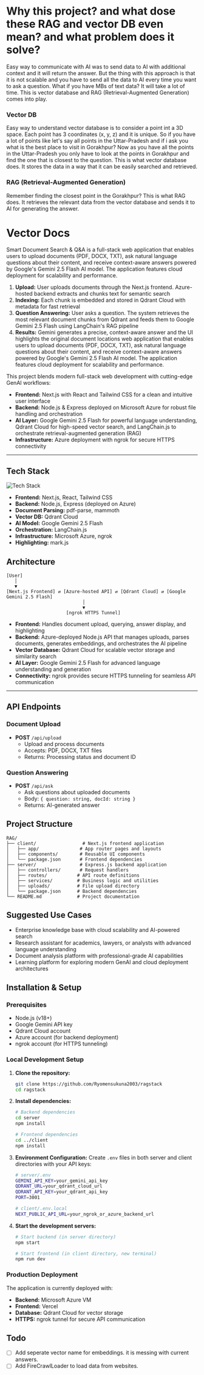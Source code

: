 # Why this project? and what dose these RAG and vector DB even mean? and what problem does it solve?
Easy way to communicate with AI was to send data to AI with additional context and it will return the answer. But the thing with this approach is that it is not scalable and you have to send all the data to AI every time you want to ask a question. What if you have MBs of text data? It will take a lot of time. This is vector database and RAG (Retrieval-Augmented Generation) comes into play. 

### Vector DB
Easy way to understand vector database is to consider a point int a 3D space. Each point has 3 coordinates (x, y, z) and it is unique. So if you have a lot of points like let's say all points in the Uttar-Pradesh and if i ask you what is the best place to visit in Gorakhpur? Now as you have all the points in the Uttar-Pradesh you only have to look at the points in Gorakhpur and find the one that is closest to the question. This is what vector database does. It stores the data in a way that it can be easily searched and retrieved.

### RAG (Retrieval-Augmented Generation)

Remember finding the closest point in the Gorakhpur? This is what RAG does. It retrieves the relevant data from the vector database and sends it to AI for generating the answer. 

# Vector Docs

Smart Document Search & Q&A is a full-stack web application that enables users to upload documents (PDF, DOCX, TXT), ask natural language questions about their content, and receive context-aware answers powered by Google's Gemini 2.5 Flash AI model. The application features cloud deployment for scalability and performance.
1. **Upload:** User uploads documents through the Next.js frontend. Azure-hosted backend extracts and chunks text for semantic search
2. **Indexing:** Each chunk is embedded and stored in Qdrant Cloud with metadata for fast retrieval
3. **Question Answering:** User asks a question. The system retrieves the most relevant document chunks from Qdrant and feeds them to Google Gemini 2.5 Flash using LangChain's RAG pipeline
4. **Results:** Gemini generates a precise, context-aware answer and the UI highlights the original document locations web application that enables users to upload documents (PDF, DOCX, TXT), ask natural language questions about their content, and receive context-aware answers powered by Google's Gemini 2.5 Flash AI model. The application features cloud deployment for scalability and performance.

This project blends modern full-stack web development with cutting-edge GenAI workflows:
- **Frontend:** Next.js with React and Tailwind CSS for a clean and intuitive user interface
- **Backend:** Node.js & Express deployed on Microsoft Azure for robust file handling and orchestration
- **AI Layer:** Google Gemini 2.5 Flash for powerful language understanding, Qdrant Cloud for high-speed vector search, and LangChain.js to orchestrate retrieval-augmented generation (RAG)
- **Infrastructure:** Azure deployment with ngrok for secure HTTPS connectivity

---

## Tech Stack

<img src="https://skillicons.dev/icons?i=nextjs,react,nodejs,tailwind,docker,express&theme=dark" alt="Tech Stack" />

- **Frontend:** Next.js, React, Tailwind CSS
- **Backend:** Node.js, Express (deployed on Azure)
- **Document Parsing:** pdf-parse, mammoth
- **Vector DB:** Qdrant Cloud
- **AI Model:** Google Gemini 2.5 Flash
- **Orchestration:** LangChain.js
- **Infrastructure:** Microsoft Azure, ngrok
- **Highlighting:** mark.js


## Architecture

```
[User]
   │
   ▼
[Next.js Frontend] ⇄ [Azure-hosted API] ⇄ [Qdrant Cloud] ⇄ [Google Gemini 2.5 Flash]
                            │
                            ▼
                      [ngrok HTTPS Tunnel]
```

- **Frontend:** Handles document upload, querying, answer display, and highlighting
- **Backend:** Azure-deployed Node.js API that manages uploads, parses documents, generates embeddings, and orchestrates the AI pipeline
- **Vector Database:** Qdrant Cloud for scalable vector storage and similarity search
- **AI Layer:** Google Gemini 2.5 Flash for advanced language understanding and generation
- **Connectivity:** ngrok provides secure HTTPS tunneling for seamless API communication

---


## API Endpoints

### Document Upload
- **POST** `/api/upload`
  - Upload and process documents
  - Accepts: PDF, DOCX, TXT files
  - Returns: Processing status and document ID

### Question Answering
- **POST** `/api/ask`
  - Ask questions about uploaded documents
  - Body: `{ question: string, docId: string }`
  - Returns: AI-generated answer


## Project Structure

```
RAG/
├── client/                 # Next.js frontend application
│   ├── app/               # App router pages and layouts
│   ├── components/        # Reusable UI components
│   └── package.json       # Frontend dependencies
├── server/                # Express.js backend application
│   ├── controllers/       # Request handlers
│   ├── routes/           # API route definitions
│   ├── services/         # Business logic and utilities
│   ├── uploads/          # File upload directory
│   └── package.json      # Backend dependencies
└── README.md             # Project documentation
```


## Suggested Use Cases

- Enterprise knowledge base with cloud scalability and AI-powered search
- Research assistant for academics, lawyers, or analysts with advanced language understanding
- Document analysis platform with professional-grade AI capabilities
- Learning platform for exploring modern GenAI and cloud deployment architectures

## Installation & Setup

### Prerequisites
- Node.js (v18+)
- Google Gemini API key
- Qdrant Cloud account
- Azure account (for backend deployment)
- ngrok account (for HTTPS tunneling)

### Local Development Setup

1. **Clone the repository:**
   ```bash
   git clone https://github.com/Ryomensukuna2003/ragstack
   cd ragstack
   ```

2. **Install dependencies:**
   ```bash
   # Backend dependencies
   cd server
   npm install
   
   # Frontend dependencies
   cd ../client
   npm install
   ```

3. **Environment Configuration:**
   Create `.env` files in both server and client directories with your API keys:
   ```bash
   # server/.env
   GEMINI_API_KEY=your_gemini_api_key
   QDRANT_URL=your_qdrant_cloud_url
   QDRANT_API_KEY=your_qdrant_api_key
   PORT=3001
   
   # client/.env.local
   NEXT_PUBLIC_API_URL=your_ngrok_or_azure_backend_url
   ```

4. **Start the development servers:**
   ```bash
   # Start backend (in server directory)
   npm start
   
   # Start frontend (in client directory, new terminal)
   npm run dev
   ```

### Production Deployment

The application is currently deployed with:
- **Backend:** Microsoft Azure VM
- **Frontend:** Vercel
- **Database:** Qdrant Cloud for vector storage
- **HTTPS:** ngrok tunnel for secure API communication


## Todo
- [ ] Add seperate vector name for embeddings. it is messing with current answers.
- [ ] Add FireCrawlLoader to load data from websites.